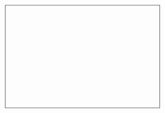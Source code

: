 <!DOCTYPE html>
<html lang="en">
<head>
    <meta charset="UTF-8">
    <meta name="viewport" content="width=device-width, initial-scale=1.0">
    <title>Infinite Stairs</title>
    <style>
        canvas {
            border: 1px solid black;
            display: block;
            margin: 0 auto;
        }
    </style>
</head>
<body>
    <canvas id="canvas" width="480" height="320"></canvas>
    <script>
        const canvas = document.getElementById("canvas");
        const ctx = canvas.getContext("2d");

        const player = {
            x: canvas.width / 2,
            y: canvas.height - 50,
            width: 50,
            height: 50,
            velocityY: 0,
            gravity: 0.5,
            jumpStrength: -10,

            jump: function() {
                if (this.y === canvas.height - this.height) {
                    this.velocityY = this.jumpStrength;
                }
            },

            update: function() {
                this.velocityY += this.gravity;
                this.y += this.velocityY;

                if (this.y > canvas.height - this.height) {
                    this.y = canvas.height - this.height;
                    this.velocityY = 0;
                }
            },

            draw: function() {
                ctx.fillStyle = "blue";
                ctx.fillRect(this.x, this.y, this.width, this.height);
            }
        };

        const stairs = [];

        const stair = {
            width: 100,
            height: 20,
            speed: 3,
            gap: 150,
            interval: 1000, // 새 계단 생성 간격
            lastStairTime: 0,

            update: function() {
                // 일정 시간마다 새 계단 생성
                if (Date.now() - this.lastStairTime > this.interval) {
                    const newX = Math.random() * (canvas.width - this.width);
                    stairs.push({ x: newX });
                    this.lastStairTime = Date.now();
                }

                // 계단 이동
                stairs.forEach(s => {
                    s.y += this.speed;
                });

                // 화면을 벗어난 계단 제거
                if (stairs.length > 0 && stairs[0].y > canvas.height) {
                    stairs.shift();
                }
            },

            draw: function() {
                ctx.fillStyle = "green";
                stairs.forEach(s => {
                    ctx.fillRect(s.x, s.y, this.width, this.height);
                });
            }
        };

        function collisionDetection() {
            stairs.forEach(s => {
                if (player.y + player.height > s.y && player.x + player.width > s.x && player.x < s.x + stair.width) {
                    player.y = s.y - player.height;
                }
            });
        }

        function gameLoop() {
            ctx.clearRect(0, 0, canvas.width, canvas.height);

            player.update();
            player.draw();
            stair.update();
            stair.draw();
            collisionDetection();

            requestAnimationFrame(gameLoop);
        }

        document.addEventListener("keydown", function(event) {
            if (event.code === "Space") {
                player.jump();
            }
        });

        gameLoop();
    </script>
</body>
</html>
